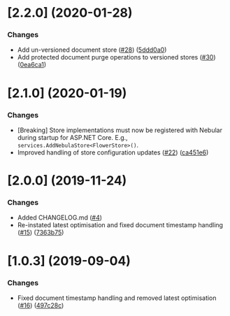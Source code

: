 # [2.2.0] (2020-01-28)

### Changes

* Add un-versioned document store ([#28](https://github.com/cloud-maker-ai/Nebula/issues/28)) ([5ddd0a0](https://github.com/cloud-maker-ai/Nebula/commit/5ddd0a0))
* Add protected document purge operations to versioned stores ([#30](https://github.com/cloud-maker-ai/Nebula/issues/30)) ([0ea6ca1](https://github.com/cloud-maker-ai/Nebula/commit/0ea6ca1))

# [2.1.0] (2020-01-19)

### Changes

* [Breaking] Store implementations must now be registered with Nebular during startup for ASP.NET Core. E.g., `services.AddNebulaStore<FlowerStore>()`.
* Improved handling of store configuration updates ([#22](https://github.com/cloud-maker-ai/Nebula/issues/22)) ([ca451e6](https://github.com/cloud-maker-ai/Nebula/commit/ca451e6))

# [2.0.0] (2019-11-24)

### Changes

* Added CHANGELOG.md ([#4](https://github.com/cloud-maker-ai/Nebula/issues/4))
* Re-instated latest optimisation and fixed document timestamp handling ([#15](https://github.com/cloud-maker-ai/Nebula/issues/15)) ([7363b75](https://github.com/cloud-maker-ai/Nebula/commit/7363b75))

# [1.0.3] (2019-09-04)

### Changes

* Fixed document timestamp handling and removed latest optimisation ([#16](https://github.com/cloud-maker-ai/Nebula/issues/16)) ([497c28c](https://github.com/cloud-maker-ai/Nebula/commit/497c28c))